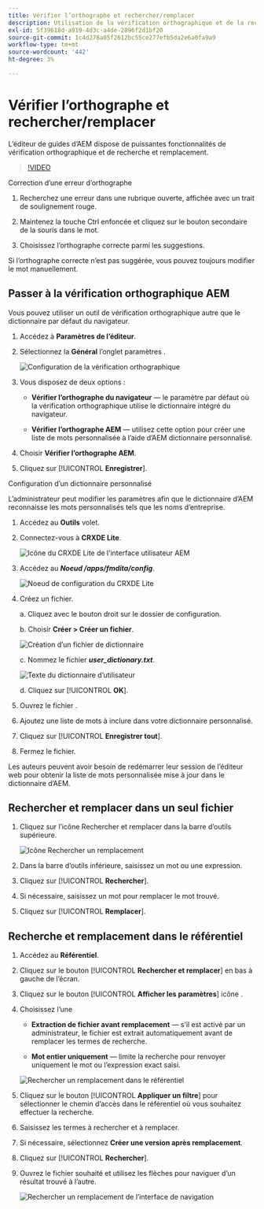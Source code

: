 ```yaml
---
title: Vérifier l’orthographe et rechercher/remplacer
description: Utilisation de la vérification orthographique et de la recherche/remplacement dans AEM Guides
exl-id: 5f39618d-a919-4d3c-a4de-2896f2d1bf20
source-git-commit: 1c4d278a05f2612bc55ce277efb5da2e6a0fa9a9
workflow-type: tm+mt
source-wordcount: '442'
ht-degree: 3%

---
```


# Vérifier l’orthographe et rechercher/remplacer

L’éditeur de guides d’AEM dispose de puissantes fonctionnalités de vérification orthographique et de recherche et remplacement.

>[!VIDEO](https://video.tv.adobe.com/v/342768?quality=12&learn=on)

Correction d’une erreur d’orthographe

1. Recherchez une erreur dans une rubrique ouverte, affichée avec un trait de soulignement rouge.

2. Maintenez la touche Ctrl enfoncée et cliquez sur le bouton secondaire de la souris dans le mot.

3. Choisissez l’orthographe correcte parmi les suggestions.

Si l’orthographe correcte n’est pas suggérée, vous pouvez toujours modifier le mot manuellement.

## Passer à la vérification orthographique AEM

Vous pouvez utiliser un outil de vérification orthographique autre que le dictionnaire par défaut du navigateur.

1. Accédez à **Paramètres de l’éditeur**.

2. Sélectionnez la **Général** l’onglet paramètres .

   ![Configuration de la vérification orthographique](images/lesson-11/configure-dictionary.png)

3. Vous disposez de deux options :

   - **Vérifier l’orthographe du navigateur** — le paramètre par défaut où la vérification orthographique utilise le dictionnaire intégré du navigateur.

   - **Vérifier l’orthographe AEM** — utilisez cette option pour créer une liste de mots personnalisée à l’aide d’AEM dictionnaire personnalisé.

4. Choisir **Vérifier l’orthographe AEM**.

5. Cliquez sur [!UICONTROL **Enregistrer**].

Configuration d’un dictionnaire personnalisé

L’administrateur peut modifier les paramètres afin que le dictionnaire d’AEM reconnaisse les mots personnalisés tels que les noms d’entreprise.

1. Accédez au **Outils** volet.

2. Connectez-vous à **CRXDE Lite**.

   ![Icône du CRXDE Lite de l’interface utilisateur AEM](images/lesson-11/crxde-lite.png)

3. Accédez au **_Noeud /apps/fmdita/config_**.

   ![Noeud de configuration du CRXDE Lite](images/lesson-11/config-node.png)

4. Créez un fichier.

   a. Cliquez avec le bouton droit sur le dossier de configuration.

   b. Choisir **Créer > Créer un fichier**.

   ![Création d’un fichier de dictionnaire](images/lesson-11/new-dictionary-file.png)

   c. Nommez le fichier _**user_dictionary.txt**_.

   ![Texte du dictionnaire d’utilisateur](images/lesson-11/user-dictionary.png)

   d. Cliquez sur [!UICONTROL **OK**].

5. Ouvrez le fichier .

6. Ajoutez une liste de mots à inclure dans votre dictionnaire personnalisé.

7. Cliquez sur [!UICONTROL **Enregistrer tout**].

8. Fermez le fichier.

Les auteurs peuvent avoir besoin de redémarrer leur session de l’éditeur web pour obtenir la liste de mots personnalisée mise à jour dans le dictionnaire d’AEM.

## Rechercher et remplacer dans un seul fichier

1. Cliquez sur l’icône Rechercher et remplacer dans la barre d’outils supérieure.

   ![Icône Rechercher un remplacement](images/lesson-11/find-replace-icon.png)

2. Dans la barre d’outils inférieure, saisissez un mot ou une expression.

3. Cliquez sur [!UICONTROL **Rechercher**].

4. Si nécessaire, saisissez un mot pour remplacer le mot trouvé.

5. Cliquez sur [!UICONTROL **Remplacer**].

## Recherche et remplacement dans le référentiel

1. Accédez au **Référentiel**.

2. Cliquez sur le bouton [!UICONTROL **Rechercher et remplacer**] en bas à gauche de l’écran.

3. Cliquez sur le bouton [!UICONTROL **Afficher les paramètres**] icône .

4. Choisissez l’une

   - **Extraction de fichier avant remplacement** — s’il est activé par un administrateur, le fichier est extrait automatiquement avant de remplacer les termes de recherche.

   - **Mot entier uniquement** — limite la recherche pour renvoyer uniquement le mot ou l’expression exact saisi.

   ![Rechercher un remplacement dans le référentiel](images/lesson-11/repository-find-replace.png)

5. Cliquez sur le bouton [!UICONTROL **Appliquer un filtre**] pour sélectionner le chemin d’accès dans le référentiel où vous souhaitez effectuer la recherche.

6. Saisissez les termes à rechercher et à remplacer.

7. Si nécessaire, sélectionnez **Créer une version après remplacement**.

8. Cliquez sur [!UICONTROL **Rechercher**].

9. Ouvrez le fichier souhaité et utilisez les flèches pour naviguer d’un résultat trouvé à l’autre.

   ![Rechercher un remplacement de l’interface de navigation](images/lesson-11/find-replace-navigation.png)
